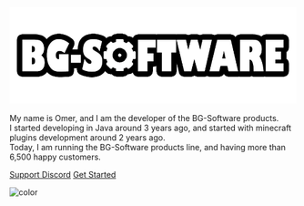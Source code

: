 

![logo](./images/bg-software-logo.png ':size=25%')
<div class="cover-text">
  <span class="fancy-text">My name is Omer, and I am the developer of the BG-Software products.<br>
  I started developing in Java around 3 years ago, and started with minecraft plugins development around 2 years ago.<br>
  Today, I am running the BG-Software products line, and having more than 6,500 happy customers.<br>
</div>

[Support Discord](https://bg-software.com/discord/)
[Get Started](home/)


![color](#f0f0f0)
